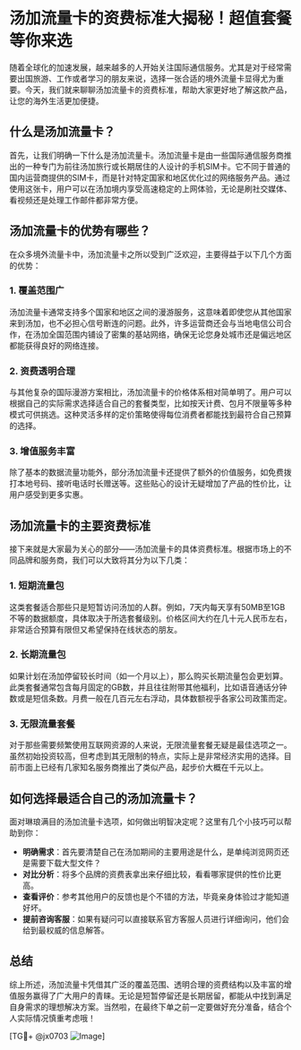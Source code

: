# 汤加流量卡的资费标准大揭秘！超值套餐等你来选

随着全球化的加速发展，越来越多的人开始关注国际通信服务。尤其是对于经常需要出国旅游、工作或者学习的朋友来说，选择一张合适的境外流量卡显得尤为重要。今天，我们就来聊聊汤加流量卡的资费标准，帮助大家更好地了解这款产品，让您的海外生活更加便捷。

## 什么是汤加流量卡？

首先，让我们明确一下什么是汤加流量卡。汤加流量卡是由一些国际通信服务商推出的一种专门为前往汤加旅行或长期居住的人设计的手机SIM卡。它不同于普通的国内运营商提供的SIM卡，而是针对特定国家和地区优化过的网络服务产品。通过使用这张卡，用户可以在汤加境内享受高速稳定的上网体验，无论是刷社交媒体、看视频还是处理工作邮件都非常方便。

## 汤加流量卡的优势有哪些？

在众多境外流量卡中，汤加流量卡之所以受到广泛欢迎，主要得益于以下几个方面的优势：

### 1. **覆盖范围广**
汤加流量卡通常支持多个国家和地区之间的漫游服务，这意味着即使您从其他国家来到汤加，也不必担心信号断连的问题。此外，许多运营商还会与当地电信公司合作，在汤加全国范围内铺设了密集的基站网络，确保无论您身处城市还是偏远地区都能获得良好的网络连接。

### 2. **资费透明合理**
与其他复杂的国际漫游方案相比，汤加流量卡的价格体系相对简单明了。用户可以根据自己的实际需求选择适合自己的套餐类型，比如按天计费、包月不限量等多种模式可供挑选。这种灵活多样的定价策略使得每位消费者都能找到最符合自己预算的选择。

### 3. **增值服务丰富**
除了基本的数据流量功能外，部分汤加流量卡还提供了额外的价值服务，如免费拨打本地号码、接听电话时长赠送等。这些贴心的设计无疑增加了产品的性价比，让用户感受到更多实惠。

## 汤加流量卡的主要资费标准

接下来就是大家最为关心的部分——汤加流量卡的具体资费标准。根据市场上的不同品牌和服务商，我们可以大致将其分为以下几类：

### 1. **短期流量包**
这类套餐适合那些只是短暂访问汤加的人群。例如，7天内每天享有50MB至1GB不等的数据额度，具体取决于所选套餐级别。价格区间大约在几十元人民币左右，非常适合预算有限但又希望保持在线状态的朋友。

### 2. **长期流量包**
如果计划在汤加停留较长时间（如一个月以上），那么购买长期流量包会更划算。此类套餐通常包含每月固定的GB数，并且往往附带其他福利，比如语音通话分钟数或是短信条数。月费一般在几百元左右浮动，具体数额视乎各家公司政策而定。

### 3. **无限流量套餐**
对于那些需要频繁使用互联网资源的人来说，无限流量套餐无疑是最佳选项之一。虽然初始投资较高，但考虑到其无限制的特点，实际上是非常经济实用的选择。目前市面上已经有几家知名服务商推出了类似产品，起步价大概在千元以上。

## 如何选择最适合自己的汤加流量卡？

面对琳琅满目的汤加流量卡选项，如何做出明智决定呢？这里有几个小技巧可以帮助到你：

- **明确需求**：首先要清楚自己在汤加期间的主要用途是什么，是单纯浏览网页还是需要下载大型文件？
- **对比分析**：将多个品牌的资费表拿出来仔细比较，看看哪家提供的性价比更高。
- **查看评价**：参考其他用户的反馈也是个不错的方法，毕竟亲身体验过才能知道好坏。
- **提前咨询客服**：如果有疑问可以直接联系官方客服人员进行详细询问，他们会给到最权威的信息解答。

## 总结

综上所述，汤加流量卡凭借其广泛的覆盖范围、透明合理的资费结构以及丰富的增值服务赢得了广大用户的青睐。无论是短暂停留还是长期居留，都能从中找到满足自身需求的理想解决方案。当然啦，在最终下单之前一定要做好充分准备，结合个人实际情况慎重考虑哦！

[TG💪+ @jx0703 ![Image](https://github.com/user-attachments/assets/dbca1d08-cadb-493c-b0ec-ad6f7a83f270)]